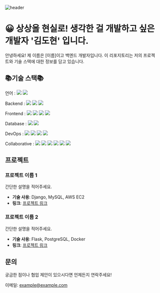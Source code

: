 ![header](https://capsule-render.vercel.app/api?type=venom&color=auto&height=300&section=header&text=dodokim98💻%20&fontSize=90)

# 😀 상상을 현실로! 생각한 걸 개발하고 싶은 개발자 '김도현' 입니다.

안녕하세요! 제 이름은 [이름]이고 백엔드 개발자입니다. 이 리포지토리는 저의 프로젝트와 기술 스택에 대한 정보를 담고 있습니다.

##  📚기술 스택📚

언어 : 
<img src="https://img.shields.io/badge/java-007396?style=for-the-badge&logo=java&logoColor=white">
<img src="https://img.shields.io/badge/python-3776AB?style=for-the-badge&logo=python&logoColor=white">

Backend : 
<img src="https://img.shields.io/badge/spring-6DB33F?style=for-the-badge&logo=spring&logoColor=white">
<img src="https://img.shields.io/badge/springboot-6DB33F?style=for-the-badge&logo=springboot&logoColor=white">
<img src="https://img.shields.io/badge/springsecurity-6DB33F?style=for-the-badge&logo=springsecurity&logoColor=white">


Frontend :
<img src="https://img.shields.io/badge/html5-E34F26?style=for-the-badge&logo=html5&logoColor=white">
<img src="https://img.shields.io/badge/css-1572B6?style=for-the-badge&logo=css3&logoColor=white">
<img src="https://img.shields.io/badge/javascript-F7DF1E?style=for-the-badge&logo=javascript&logoColor=black">
<img src="https://img.shields.io/badge/vue.js-4FC08D?style=for-the-badge&logo=vue.js&logoColor=white">


Database :
<img src="https://img.shields.io/badge/mysql-4479A1?style=for-the-badge&logo=mysql&logoColor=white">
<img src="https://img.shields.io/badge/redis-DC382D?style=for-the-badge&logo=redis&logoColor=white">


DevOps :
<img src="https://img.shields.io/badge/ec2-FF9900?style=for-the-badge&logo=amazonec2&logoColor=white">
<img src="https://img.shields.io/badge/docker-2496ED?style=for-the-badge&logo=docker&logoColor=white">
<img src="https://img.shields.io/badge/jenkins-D24939?style=for-the-badge&logo=jenkins&logoColor=white">
<img src="https://img.shields.io/badge/nginx-009639?style=for-the-badge&logo=nginx&logoColor=white">


Collaborative :
<img src="https://img.shields.io/badge/git-F05032?style=for-the-badge&logo=git&logoColor=white">
<img src="https://img.shields.io/badge/github-181717?style=for-the-badge&logo=github&logoColor=white">
<img src="https://img.shields.io/badge/gitlab-FC6D26?style=for-the-badge&logo=gitlab&logoColor=white">
<img src="https://img.shields.io/badge/jira-0052CC?style=for-the-badge&logo=jira&logoColor=white">
<img src="https://img.shields.io/badge/mattermost-0058CC?style=for-the-badge&logo=mattermost&logoColor=white">
<img src="https://img.shields.io/badge/notion-000000?style=for-the-badge&logo=notion&logoColor=white">

## 프로젝트

### 프로젝트 이름 1

간단한 설명을 적어주세요.

- **기술 사용**: Django, MySQL, AWS EC2
- **링크**: [프로젝트 링크](링크)

### 프로젝트 이름 2

간단한 설명을 적어주세요.

- **기술 사용**: Flask, PostgreSQL, Docker
- **링크**: [프로젝트 링크](링크)

## 문의

궁금한 점이나 협업 제안이 있으시다면 언제든지 연락주세요!

이메일: example@example.com
